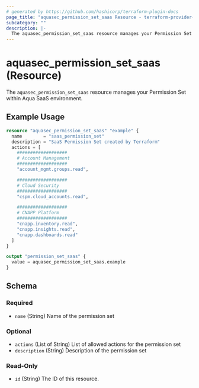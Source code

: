 ```yaml
---
# generated by https://github.com/hashicorp/terraform-plugin-docs
page_title: "aquasec_permission_set_saas Resource - terraform-provider-aquasec"
subcategory: ""
description: |-
  The aquasec_permission_set_saas resource manages your Permission Set within Aqua SaaS environment.
---
```


# aquasec_permission_set_saas (Resource)

The `aquasec_permission_set_saas` resource manages your Permission Set within Aqua SaaS environment.

## Example Usage

```terraform
resource "aquasec_permission_set_saas" "example" {
  name        = "saas_permission_set"
  description = "SaaS Permission Set created by Terraform"
  actions = [
    ###################
    # Account Management
    ###################
    "account_mgmt.groups.read",

    ###################
    # Cloud Security
    ###################
    "cspm.cloud_accounts.read",

    ###################
    # CNAPP Platform
    ###################
    "cnapp.inventory.read",
    "cnapp.insights.read",
    "cnapp.dashboards.read"
  ]
}

output "permission_set_saas" {
  value = aquasec_permission_set_saas.example
}
```

<!-- schema generated by tfplugindocs -->
## Schema

### Required

- `name` (String) Name of the permission set

### Optional

- `actions` (List of String) List of allowed actions for the permission set
- `description` (String) Description of the permission set

### Read-Only

- `id` (String) The ID of this resource.


